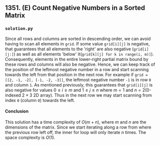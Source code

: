 ## 1351. (E) Count Negative Numbers in a Sorted Matrix

### `solution.py`
Since all rows and columns are sorted in descending order, we can avoid having to scan all elements in `grid`. If some value `grid[i][j]` is negative, that guarantees that all elements to the 'right' are also negative (`grid[i][j:]`) as well as all elements 'below' it(`grid[k][j] for k in range(i, m)]`). Consequently, elements in the entire lower-right partial matrix bound by these rows and columns will also be negative. Hence, we can keep track of the position of the leftmost negative number in a row and start scanning towards the left from that position in the next row. For example if `grid = [[2, -1, -2], [-1, -2, -3]]`, the leftmost negative number `-1` is in row `0` and column `1`. As mentioned previously, this guarantees that `grid[i][j]` is also negative for values $0 \leq i \leq m$ and $1 \leq j \leq n$ where $m = 1$ and $n = 2$(0-indexed $2 \times 3$ 2D array). Thus in the next row we may start scanning from index `0` (column `0`) towards the left.  

#### Conclusion
This solution has a time complexity of $O(m+n)$, where $m$ and $n$ are the dimensions of the matrix. Since we start iterating along a row from where the previous row left off, the inner for loop will only iterate $n$ times. The space complexity is $O(1)$.  
  

